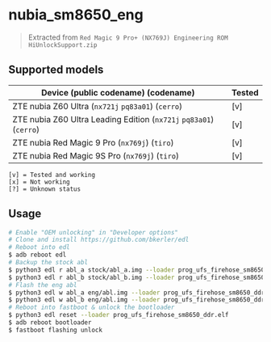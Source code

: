 # nubia_sm8650_eng

> Extracted from `Red Magic 9 Pro+ (NX769J) Engineering ROM HiUnlockSupport.zip`

## Supported models

| Device (public codename) (codename) | Tested |
| ----------------------------------- | ------ |
| ZTE nubia Z60 Ultra (`nx721j` `pq83a01`) (`cerro`) | [v] |
| ZTE nubia Z60 Ultra Leading Edition (`nx721j` `pq83a01`) (`cerro`) | [v] |
| ZTE nubia Red Magic 9 Pro (`nx769j`) (`tiro`) | [v] |
| ZTE nubia Red Magic 9S Pro (`nx769j`) (`tiro`) | [v] |

```
[v] = Tested and working
[x] = Not working
[?] = Unknown status
```

## Usage

```bash
# Enable "OEM unlocking" in "Developer options"
# Clone and install https://github.com/bkerler/edl
# Reboot into edl
$ adb reboot edl
# Backup the stock abl
$ python3 edl r abl_a stock/abl_a.img --loader prog_ufs_firehose_sm8650_ddr.elf
$ python3 edl r abl_b stock/abl_b.img --loader prog_ufs_firehose_sm8650_ddr.elf
# Flash the eng abl
$ python3 edl w abl_a eng/abl.img --loader prog_ufs_firehose_sm8650_ddr.elf
$ python3 edl w abl_b eng/abl.img --loader prog_ufs_firehose_sm8650_ddr.elf
# Reboot into fastboot & unlock the bootloader
$ python3 edl reset --loader prog_ufs_firehose_sm8650_ddr.elf
$ adb reboot bootloader
$ fastboot flashing unlock
```
